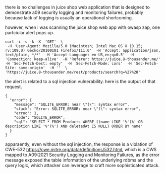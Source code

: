 there is no challenges in juice shop web application that is designed to demonstrate a09 security logging and monitoring failures, probably because lack of logging is usually an operational shortcoming.

however, when i was scanning the juice shop web app with owasp zap, one partciular alert pops up. 

```
curl -i -s -k -X  'GET'  \
 -H 'User-Agent: Mozilla/5.0 (Macintosh; Intel Mac OS X 10.15; rv:109.0) Gecko/20100101 Firefox/111.0'  -H 'Accept: application/json, text/plain, */*'  -H 'Accept-Language: en-US,en;q=0.5'  -H 'Connection: keep-alive'  -H 'Referer: https://juice.8-thousander.me/'  -H 'Sec-Fetch-Dest: empty'  -H 'Sec-Fetch-Mode: cors'  -H 'Sec-Fetch-Site: same-origin'  -H ''  \
'https://juice.8-thousander.me/rest/products/search?q=%27%28'
```

the alert is related to a sql injection vulnerability. here is the output of that request. 

```
{
  "error": {
    "message": "SQLITE_ERROR: near \"(\": syntax error",
    "stack": "Error: SQLITE_ERROR: near \"(\": syntax error",
    "errno": 1,
    "code": "SQLITE_ERROR",
    "sql": "SELECT * FROM Products WHERE ((name LIKE '%'(%' OR description LIKE '%'(%') AND deletedAt IS NULL) ORDER BY name"
  }
}
```

apparaently, even without the sql injection, the response is a violation of CWE-532 https://cwe.mitre.org/data/definitions/532.html, which is a CWS mapped to A09:2021 Security Logging and Monitoring Failures, as the error message exposed the table information of the underlying rdbms and the query logic, which attacker can leverage to craft more sophisticated attack. 